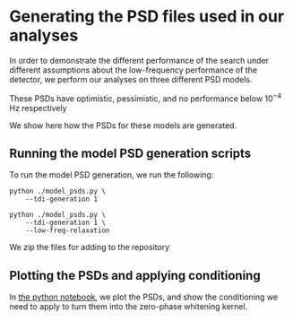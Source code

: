 # Generating the PSD files used in our analyses

In order to demonstrate the different performance of the search under different assumptions about the low-frequency performance of the detector, we perform our analyses on three different PSD models.

These PSDs have optimistic, pessimistic, and no performance below $10^{-4}$ Hz respectively

We show here how the PSDs for these models are generated.

## Running the model PSD generation scripts

To run the model PSD generation, we run the following:

```
python ./model_psds.py \
    --tdi-generation 1

python ./model_psds.py \
    --tdi-generation 1 \
    --low-freq-relaxation
```

We zip the files for adding to the repository

## Plotting the PSDs and applying conditioning

In [the python notebook](PSD_filter_images), we plot the PSDs, and show the conditioning we need to apply to turn them into the zero-phase whitening kernel.